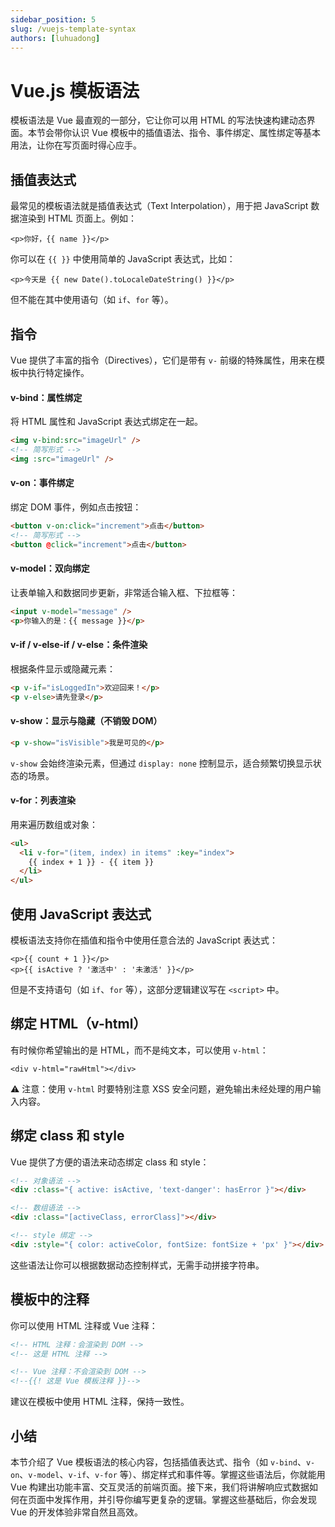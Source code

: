 ```yaml
---
sidebar_position: 5
slug: /vuejs-template-syntax
authors: [luhuadong]
---
```


# Vue.js 模板语法

模板语法是 Vue 最直观的一部分，它让你可以用 HTML 的写法快速构建动态界面。本节会带你认识 Vue 模板中的插值语法、指令、事件绑定、属性绑定等基本用法，让你在写页面时得心应手。



## 插值表达式

最常见的模板语法就是插值表达式（Text Interpolation），用于把 JavaScript 数据渲染到 HTML 页面上。例如：

```tsx showLineNumbers
<p>你好，{{ name }}</p>
```

你可以在 `{{ }}` 中使用简单的 JavaScript 表达式，比如：

```tsx showLineNumbers
<p>今天是 {{ new Date().toLocaleDateString() }}</p>
```

但不能在其中使用语句（如 `if`、`for` 等）。



## 指令

Vue 提供了丰富的指令（Directives），它们是带有 `v-` 前缀的特殊属性，用来在模板中执行特定操作。

#### **v-bind：属性绑定**

将 HTML 属性和 JavaScript 表达式绑定在一起。

```html showLineNumbers
<img v-bind:src="imageUrl" />
<!-- 简写形式 -->
<img :src="imageUrl" />
```

#### **v-on：事件绑定**

绑定 DOM 事件，例如点击按钮：

```html showLineNumbers
<button v-on:click="increment">点击</button>
<!-- 简写形式 -->
<button @click="increment">点击</button>
```

#### **v-model：双向绑定**

让表单输入和数据同步更新，非常适合输入框、下拉框等：

```html showLineNumbers
<input v-model="message" />
<p>你输入的是：{{ message }}</p>
```

#### **v-if / v-else-if / v-else：条件渲染**

根据条件显示或隐藏元素：

```html showLineNumbers
<p v-if="isLoggedIn">欢迎回来！</p>
<p v-else>请先登录</p>
```

#### **v-show：显示与隐藏（不销毁 DOM）**

```html showLineNumbers
<p v-show="isVisible">我是可见的</p>
```

`v-show` 会始终渲染元素，但通过 `display: none` 控制显示，适合频繁切换显示状态的场景。

#### **v-for：列表渲染**

用来遍历数组或对象：

```html showLineNumbers
<ul>
  <li v-for="(item, index) in items" :key="index">
    {{ index + 1 }} - {{ item }}
  </li>
</ul>
```



## 使用 JavaScript 表达式

模板语法支持你在插值和指令中使用任意合法的 JavaScript 表达式：

```tsx showLineNumbers
<p>{{ count + 1 }}</p>
<p>{{ isActive ? '激活中' : '未激活' }}</p>
```

但是不支持语句（如 `if`、`for` 等），这部分逻辑建议写在 `<script>` 中。



## 绑定 HTML（v-html）

有时候你希望输出的是 HTML，而不是纯文本，可以使用 `v-html`：

```tsx showLineNumbers
<div v-html="rawHtml"></div>
```

⚠️ 注意：使用 `v-html` 时要特别注意 XSS 安全问题，避免输出未经处理的用户输入内容。



## 绑定 class 和 style

Vue 提供了方便的语法来动态绑定 class 和 style：

```html showLineNumbers
<!-- 对象语法 -->
<div :class="{ active: isActive, 'text-danger': hasError }"></div>

<!-- 数组语法 -->
<div :class="[activeClass, errorClass]"></div>

<!-- style 绑定 -->
<div :style="{ color: activeColor, fontSize: fontSize + 'px' }"></div>
```

这些语法让你可以根据数据动态控制样式，无需手动拼接字符串。



## 模板中的注释

你可以使用 HTML 注释或 Vue 注释：

```html showLineNumbers
<!-- HTML 注释：会渲染到 DOM -->
<!-- 这是 HTML 注释 -->

<!-- Vue 注释：不会渲染到 DOM -->
<!--{{! 这是 Vue 模板注释 }}-->
```

建议在模板中使用 HTML 注释，保持一致性。



## 小结

本节介绍了 Vue 模板语法的核心内容，包括插值表达式、指令（如 `v-bind`、`v-on`、`v-model`、`v-if`、`v-for` 等）、绑定样式和事件等。掌握这些语法后，你就能用 Vue 构建出功能丰富、交互灵活的前端页面。接下来，我们将讲解响应式数据如何在页面中发挥作用，并引导你编写更复杂的逻辑。掌握这些基础后，你会发现 Vue 的开发体验非常自然且高效。
